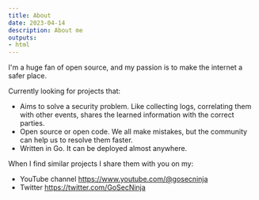 ```yaml
---
title: About
date: 2023-04-14
description: About me
outputs:
- html
---
```


I'm a huge fan of open source, and my passion is to make the internet a safer place.

Currently looking for projects that:

- Aims to solve a security problem. Like collecting logs, correlating them with other events, shares the learned information with the correct parties.
- Open source or open code. We all make mistakes, but the community can help us to resolve them faster.
- Written in Go. It can be deployed almost anywhere.

When I find similar projects I share them with you on my:

- YouTube channel https://www.youtube.com/@gosecninja
- Twitter https://twitter.com/GoSecNinja
